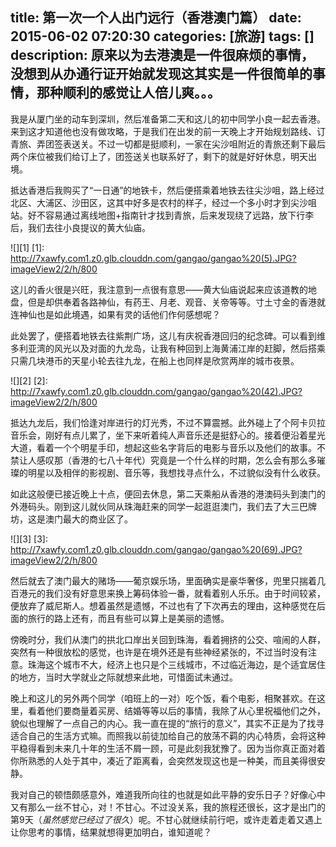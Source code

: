 title: 第一次一个人出门远行（香港澳门篇）
date: 2015-06-02 07:20:30
categories: [旅游]
tags: []
description: 原来以为去港澳是一件很麻烦的事情，没想到从办通行证开始就发现这其实是一件很简单的事情，那种顺利的感觉让人倍儿爽。。。
---
我是从厦门坐的动车到深圳，然后准备第二天和这儿的初中同学小良一起去香港。来到这才知道他也没有做攻略，于是我们在出发的前一天晚上才开始规划路线、订青旅、弄团签表送关。不过一切都是挺顺利，一家在尖沙咀附近的青旅还剩下最后两个床位被我们给订上了，团签送关也联系好了，剩下的就是好好休息，明天出境。

抵达香港后我购买了“一日通”的地铁卡，然后便搭乘着地铁去往尖沙咀，路上经过北区、大浦区、沙田区，这其中好多是农村的样子，经过一个多小时才到尖沙咀站。好不容易通过离线地图+指南针才找到青旅，后来发现绕了远路，放下行李后，我们去往小良提议的黄大仙庙。<!--more-->

![][1]
[1]: http://7xawfy.com1.z0.glb.clouddn.com/gangao/gangao%20(5).JPG?imageView2/2/h/800

这儿的香火很是兴旺，我注意到一点很有意思——黄大仙庙说起来应该道教的地盘，但是却供奉着各路神仙，有药王、月老、观音、关帝等等。寸土寸金的香港就连神仙也是如此境遇，如果有灵的话他们作何感想呢？

此处罢了，便搭着地铁去往紫荆广场，这儿有庆祝香港回归的纪念碑。可以看到维多利亚湾的风光以及对面的九龙岛，让我有种回到上海黄浦江岸的赶脚，然后搭乘只需几块港币的天星小轮去往九龙，在船上也同样是欣赏两岸的城市夜景。

![][2]
[2]: http://7xawfy.com1.z0.glb.clouddn.com/gangao/gangao%20(42).JPG?imageView2/2/h/800

抵达九龙后，我们恰逢对岸进行的灯光秀，不过不算震撼。此外碰上了个阿卡贝拉音乐会，刚好有点儿累了，坐下来听着纯人声音乐还是挺舒心的。接着便沿着星光大道，看着一个个明星手印，想起这些名字背后的电影与音乐以及他们的故事。不禁让人感叹那（香港的七八十年代）究竟是一个什么样的时期，怎么会有那么多璀璨的明星以及相伴的影视剧、音乐等，我想找寻点什么，不过貌似没有什么收获。

如此这般便已接近晚上十点，便回去休息，第二天乘船从香港的港澳码头到澳门的外港码头。刚到这儿就伙同从珠海赶来的同学一起逛逛澳门，我们去了大三巴牌坊，这是澳门最大的商业区了。

![][3]
[3]: http://7xawfy.com1.z0.glb.clouddn.com/gangao/gangao%20(69).JPG?imageView2/2/h/800

然后就去了澳门最大的赌场——葡京娱乐场，里面确实是豪华奢侈，兜里只揣着几百港元的我们没有好意思来换上筹码体验一番，就看着别人乐乐。由于时间较紧，便放弃了威尼斯人。想着虽然是遗憾，不过也有了下次再去的理由，这种感觉在后面的旅行的路上还有，而且有些可以算上是美丽的遗憾。

傍晚时分，我们从澳门的拱北口岸出关回到珠海，看着拥挤的公交、喧闹的人群，突然有一种很放松的感觉，也许是在境外还是有些神经紧张的，不过当时没有注意。珠海这个城市不大，经济上也只是个三线城市，不过临近海边，是个适宜居住的地方，当时大学就业之际就想来此地，可惜面试未通过。

晚上和这儿的另外两个同学（咱班上的一对）吃个饭，看个电影，相聚甚欢。在这里，看着他们要商量着买房、结婚等等以后的事情，我除了从心里祝福他们之外，貌似也理解了一点自己的内心。我一直在提的“旅行的意义”，其实不正是为了找寻适合自己的生活方式嘛。而照我以前徒加给自己的放荡不羁的内心特质，会将这种平稳得看到未来几十年的生活不屑一顾，可是此刻我犹豫了。因为当你真正面对着你所熟悉的人处于其中，凑近了距离看，会突然发现这也是一种美，而且美得很安静。

我对自己的顿悟颇感意外，难道我所向往的也就是如此平静的安乐日子？好像心中又有那么一丝不甘心，对！不甘心。不过没关系，我的旅程还很长，这才是出门的第9天（*虽然感觉已经过了很久*）呢。不甘心就继续前行吧，或许走着走着又遇上让你思考的事情，结果就想得更加明白，谁知道呢？
